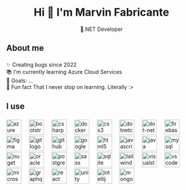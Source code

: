 <h1 align="center">Hi 👋 I'm Marvin Fabricante</h1>

<p align="center">🚀.NET Developer</p>

###

<h2 align="left">About me</h2>

###

<p align="left">✨ Creating bugs since 2022<br>📚 I'm currently learning Azure Cloud Services<br>🎯 Goals: ...<br>🎲 Fun fact That I never stop on learning. Literally :></p>

###

<h2 align="left">I use</h2>

###

<div align="left">
  <a href="https://azure.microsoft.com/en-us/" target="_blank"><img src="https://cdn.jsdelivr.net/gh/devicons/devicon/icons/azure/azure-original.svg" height="40" alt="azure logo"  /></a>
  <img width="12" />
  <a href="https://getbootstrap.com/" target="_blank"><img src="https://cdn.jsdelivr.net/gh/devicons/devicon/icons/bootstrap/bootstrap-original.svg" height="40" alt="bootstrap logo"  /></a>
  <img width="12" />
  <a href="https://learn.microsoft.com/en-us/dotnet/csharp/" target="_blank"><img src="https://skillicons.dev/icons?i=cs" height="40" alt="csharp logo"  /></a>
  <img width="12" />
  <a href="https://www.docker.com/" target="_blank"><img src="https://skillicons.dev/icons?i=docker" height="40" alt="docker logo"  /></a>
  <img width="12" />
  <a href="https://developer.mozilla.org/en-US/docs/Web/CSS" target="_blank"><img src="https://skillicons.dev/icons?i=css" height="40" alt="css3 logo"  /></a>
  <img width="12" />
  <a href="https://dotnet.microsoft.com/" target="_blank"><img src="https://cdn.jsdelivr.net/gh/devicons/devicon/icons/dotnetcore/dotnetcore-original.svg" height="40" alt="dotnetcore logo"  /></a>
  <img width="12" />
  <a href="https://dotnet.microsoft.com/" target="_blank"><img src="https://skillicons.dev/icons?i=dotnet" height="40" alt="dot-net logo"  /></a>
  <img width="12" />
  <a href="https://firebase.google.com/" target="_blank"><img src="https://skillicons.dev/icons?i=firebase" height="40" alt="firebase logo"  /></a>
  <img width="12" />
  <a href="https://www.figma.com/" target="_blank"><img src="https://skillicons.dev/icons?i=figma" height="40" alt="figma logo"  /></a>
  <img width="12" />
  <a href="https://git-scm.com/" target="_blank"><img src="https://skillicons.dev/icons?i=git" height="40" alt="git logo"  /></a>
  <img width="12" />
  <a href="https://github.com/" target="_blank"><img src="https://skillicons.dev/icons?i=github" height="40" alt="github logo"  /></a>
  <img width="12" />
  <a href="https://cloud.google.com/" target="_blank"><img src="https://skillicons.dev/icons?i=gcp" height="40" alt="googlecloud logo"  /></a>
  <img width="12" />
  <a href="https://developer.mozilla.org/en-US/docs/Web/HTML" target="_blank"><img src="https://skillicons.dev/icons?i=html" height="40" alt="html5 logo"  /></a>
  <img width="12" />
  <a href="https://developer.mozilla.org/en-US/docs/Web/JavaScript" target="_blank"><img src="https://cdn.jsdelivr.net/gh/devicons/devicon/icons/javascript/javascript-original.svg" height="40" alt="javascript logo"  /></a>
  <img width="12" />
  <a href="https://www.java.com/" target="_blank"><img src="https://cdn.jsdelivr.net/gh/devicons/devicon/icons/java/java-original.svg" height="40" alt="java logo"  /></a>
  <img width="12" />
  <a href="https://www.mysql.com/" target="_blank"><img src="https://skillicons.dev/icons?i=mysql" height="40" alt="mysql logo"  /></a>
  <img width="12" />
  <a href="https://www.nuget.org/" target="_blank"><img src="https://cdn.simpleicons.org/nuget/004880" height="40" alt="nuget logo"  /></a>
  <img width="12" />
  <a href="https://www.oracle.com/database/" target="_blank"><img src="https://cdn.simpleicons.org/oracle/F80000" height="40" alt="oracle logo"  /></a>
  <img width="12" />
  <a href="https://www.postgresql.org/" target="_blank"><img src="https://skillicons.dev/icons?i=postgres" height="40" alt="postgresql logo"  /></a>
  <img width="12" />
  <a href="https://sass-lang.com/" target="_blank"><img src="https://skillicons.dev/icons?i=sass" height="40" alt="sass logo"  /></a>
  <img width="12" />
  <a href="https://www.sqlite.org/" target="_blank"><img src="https://skillicons.dev/icons?i=sqlite" height="40" alt="sqlite logo"  /></a>
  <img width="12" />
  <a href="https://tailwindcss.com/" target="_blank"><img src="https://skillicons.dev/icons?i=tailwind" height="40" alt="tailwindcss logo"  /></a>
  <img width="12" />
  <a href="https://visualstudio.microsoft.com/" target="_blank"><img src="https://skillicons.dev/icons?i=visualstudio" height="40" alt="visualstudio logo"  /></a>
  <img width="12" />
  <a href="https://code.visualstudio.com/" target="_blank"><img src="https://skillicons.dev/icons?i=vscode" height="40" alt="vscode logo"  /></a>
  <img width="12" />
  <a href="https://www.microsoft.com/en-us/sql-server" target="_blank"><img src="https://cdn.jsdelivr.net/gh/devicons/devicon/icons/microsoftsqlserver/microsoftsqlserver-plain.svg" height="40" alt="microsoftsqlserver logo"  /></a>
  <img width="12" />
  <a href="https://graphql.org/" target="_blank"><img src="https://skillicons.dev/icons?i=graphql" height="40" alt="graphql logo"  /></a>
  <img width="12" />
  <a href="https://reactjs.org/" target="_blank"><img src="https://cdn.jsdelivr.net/gh/devicons/devicon/icons/react/react-original.svg" height="40" alt="react logo"  /></a>
  <img width="12" />
  <a href="https://unity.com/" target="_blank"><img src="https://skillicons.dev/icons?i=unity" height="40" alt="unity logo"  /></a>
  <img width="12" />
  <a href="https://www.jetbrains.com/idea/" target="_blank"><img src="https://cdn.jsdelivr.net/gh/devicons/devicon/icons/intellij/intellij-original.svg" height="40" alt="intellij logo"  /></a>
  <img width="12" />
  <a href="https://www.mongodb.com/" target="_blank"><img src="https://skillicons.dev/icons?i=mongodb" height="40" alt="mongodb logo"  /></a>
</div>
